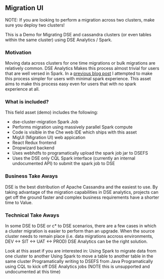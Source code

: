 ## Migration UI

NOTE: If you are looking to perform a migration across two clusters, make sure
you deploy two clusters!

This is a Demo for Migrating DSE and cassandra clusters (or even tables within the same cluster) using DSE Analytics / Spark.

### Motivation

Moving data across clusters for one time migrations or bulk migrations are relatively common. DSE Analytics Makes this process almost trivial for users that are well versed in Spark. In a [previous blog post](http://www.sestevez.com/cluster-migration-keeping-simple-things-simple/) I attempted to make this process simpler for users with minimal spark experience. This asset aims to make this process easy even for users that with no spark experience at all.

### What is included?

This field asset (demo) includes the following:

* dse-cluster-migration Spark Job
 * Performs migration using massively parallel Spark compute
 * Code is visible in the Che web IDE which ships with this asset
* MigUI (Migration UI) web appication
 * React Redux frontend
 * Dropwizard backend
 * Uses webhdfs to programatically upload the spark job jar to DSEFS
 * Uses the DSE only CQL Spark interface (currently an internal undocumented API) to submit the spark job to DSE

### Business Take Aways

DSE is the best distribution of Apache Cassandra and the easiest to use. By taking advantage of the migration capabilities in DSE analytics, projects can get off the ground faster and complex business requirements have a shorter time to Value.

### Technical Take Aways

In some DSE to DSE or c* to DSE scenarios, there are a few cases in which a cluster migration is easier to perform than an upgrade. When the source cluster needs to remain place (i.e. data migrations accross environments, DEV <-> SIT <-> UAT <-> PROD) DSE Analytics can be the right solution.

Look at this asset if you are interested in:
Using Spark to migrate data from one cluster to another
Using Spark to move a table to another table in the same cluster
Programatically writing to DSEFS from Java
Programatically using CQL to kick off DSE Analytics jobs (NOTE this is unsupported and undocumented at this time)
